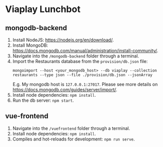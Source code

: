 # Viaplay Lunchbot

## mongodb-backend
1. Install NodeJS: https://nodejs.org/en/download/.
2. Install MongoDB: https://docs.mongodb.com/manual/administration/install-community/.
3. Navigate into the `/mongodb-backend` folder through a terminal.
4. Import the Restaurants database from the `provision/db.json` file:
   ```
   mongoimport --host <your_mongodb_host> --db viaplay --collection restaurants --type json --file ./provision/db.json --jsonArray
   ```
   E.g. My mongodb host is `127.0.0.1:27017`. Please see more details on https://docs.mongodb.com/guides/server/import/.
5. Install node dependencies: `npm install`.
6. Run the db server: `npm start`.

## vue-frontend
1. Navigate into the `/vuefrontend` folder through a terminal.
2. Install node dependencies: `npm install`.
3. Compiles and hot-reloads for development: `npm run serve`.